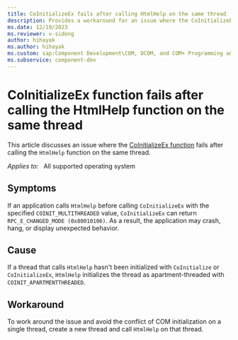 ```yaml
---
title: CoInitializeEx fails after calling HtmlHelp on the same thread
description: Provides a workaround for an issue where the CoInitializeEx function fails after calling the HtmlHelp function on the same thread.
ms.date: 12/19/2023
ms.reviewer: v-sidong
author: hihayak
ms.author: hihayak
ms.custom: sap:Component Development\COM, DCOM, and COM+ Programming and Runtime
ms.subservice: component-dev
---
```

# CoInitializeEx function fails after calling the HtmlHelp function on the same thread

This article discusses an issue where the [CoInitializeEx function](/windows/win32/api/combaseapi/nf-combaseapi-coinitializeex) fails after calling the `HtmlHelp` function on the same thread.

_Applies to:_ &nbsp; All supported operating system

## Symptoms

If an application calls `HtmlHelp` before calling `CoInitializeEx` with the specified `COINIT_MULTITHREADED` value, `CoInitializeEx` can return `RPC_E_CHANGED_MODE (0x80010106)`. As a result, the application may crash, hang, or display unexpected behavior.

## Cause

If a thread that calls `HtmlHelp` hasn't been initialized with `CoInitialize` or `CoInitializeEx`, `HtmlHelp` initializes the thread as apartment-threaded with `COINIT_APARTMENTTHREADED`.

## Workaround

To work around the issue and avoid the conflict of COM initialization on a single thread, create a new thread and call `HtmlHelp` on that thread.

